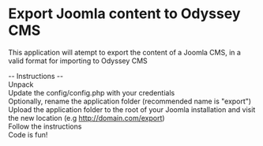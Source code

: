 # Export Joomla content to Odyssey CMS  

This application will atempt to export the content of a Joomla CMS, in a valid format for importing to Odyssey CMS

-- Instructions --  
Unpack  
Update the config/config.php with your credentials  
Optionally, rename the application folder (recommended name is "export")  
Upload the application folder to the root of your Joomla installation and visit the new location (e.g http://domain.com/export)  
Follow the instructions  
Code is fun!  
